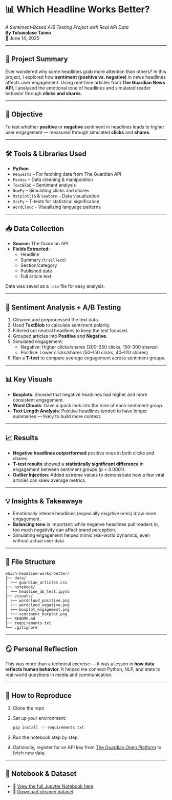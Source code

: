 # 📊 Which Headline Works Better?  
*A Sentiment-Based A/B Testing Project with Real API Data*  
**By Toluwalase Taiwo**  
📅 June 14, 2025

---

## 🧠 Project Summary

Ever wondered why some headlines grab more attention than others? In this project, I explored how **sentiment (positive vs. negative)** in news headlines affects user engagement. Using real-time articles from **The Guardian News API**, I analyzed the emotional tone of headlines and simulated reader behavior through **clicks and shares**.

---

## 🎯 Objective

To test whether **positive** or **negative** sentiment in headlines leads to higher user engagement — measured through simulated **clicks** and **shares**.

---

## 🛠️ Tools & Libraries Used

- **Python**  
- `Requests` – For fetching data from The Guardian API  
- `Pandas` – Data cleaning & manipulation  
- `TextBlob` – Sentiment analysis  
- `NumPy` – Simulating clicks and shares  
- `Matplotlib` & `Seaborn` – Data visualization  
- `SciPy` – T-tests for statistical significance  
- `WordCloud` – Visualizing language patterns  

---

## 📥 Data Collection

- **Source:** The Guardian API  
- **Fields Extracted:**  
  - Headline  
  - Summary (`trailText`)  
  - Section/category  
  - Published date  
  - Full article text  

Data was saved as a `.csv` file for easy analysis.

---

## 🧪 Sentiment Analysis + A/B Testing

1. Cleaned and preprocessed the text data.
2. Used **TextBlob** to calculate sentiment polarity.
3. Filtered out neutral headlines to keep the test focused.
4. Grouped articles into **Positive** and **Negative**.
5. Simulated engagement:
   - Negative: Higher clicks/shares (200–350 clicks, 150–300 shares)
   - Positive: Lower clicks/shares (50–150 clicks, 40–120 shares)
6. Ran a **T-test** to compare average engagement across sentiment groups.

---

## 📊 Key Visuals

- **Boxplots**: Showed that negative headlines had higher and more consistent engagement.  
- **Word Clouds**: Gave a quick look into the tone of each sentiment group.  
- **Text Length Analysis**: Positive headlines tended to have longer summaries — likely to build more context.

---

## 📈 Results

- **Negative headlines outperformed** positive ones in both clicks and shares.
- **T-test results** showed a **statistically significant difference** in engagement between sentiment groups (p < 0.0001).
- **Outlier Injection**: Added extreme values to demonstrate how a few viral articles can skew average metrics.

---

## 💡 Insights & Takeaways

- Emotionally intense headlines (especially negative ones) draw more engagement.
- **Balancing tone** is important: while negative headlines pull readers in, too much negativity can affect brand perception.
- Simulating engagement helped mimic real-world dynamics, even without actual user data.

---

## 📁 File Structure
```
which-headline-works-better/
├── data/
│ └── guardian_articles.csv
├── notebook/
│ └── headline_ab_test.ipynb
├── visuals/
│ ├── wordcloud_positive.png
│ ├── wordcloud_negative.png
│ ├── boxplot_engagement.png
│ └── sentiment_barplot.png
├── README.md
├── requirements.txt
└── .gitignore
```

---

## 🪞 Personal Reflection

This was more than a technical exercise — it was a lesson in **how data reflects human behavior**. It helped me connect Python, NLP, and stats to real-world questions in media and communication.

---

## 🚀 How to Reproduce

1. Clone the repo  
2. Set up your environment:  
   ```bash
   pip install -r requirements.txt
3. Run the notebook step by step.

4. Optionally, register for an API key from [The Guardian Open Platform](https://open-platform.theguardian.com/) to fetch new data.
   
---

## 🔗 Notebook & Dataset

- 📓 [View the full Jupyter Notebook here](#)  
- 📂 [Download cleaned dataset](#)


